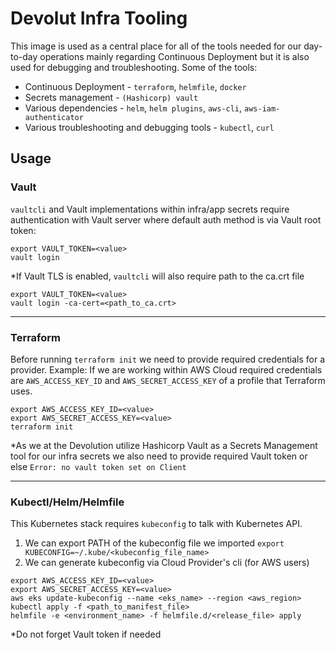 # Devolut Infra Tooling

This image is used as a central place for all of the tools needed for our day-to-day operations mainly regarding Continuous Deployment but it is also used for debugging and troubleshooting. Some of the tools:
- Continuous Deployment - `terraform`, `helmfile`, `docker`
- Secrets management - `(Hashicorp) vault`
- Various dependencies - `helm`, `helm plugins`, `aws-cli`, `aws-iam-authenticator`
- Various troubleshooting and debugging tools - `kubectl`, `curl`

## Usage

### Vault
`vaultcli` and Vault implementations within infra/app secrets require authentication with Vault server where default auth method is via Vault root token:
```
export VAULT_TOKEN=<value>
vault login
```
*If Vault TLS is enabled, `vaultcli` will also require path to the ca.crt file
```
export VAULT_TOKEN=<value>
vault login -ca-cert=<path_to_ca.crt>
```
---
### Terraform
Before running `terraform init` we need to provide required credentials for a provider.
Example: If we are working within AWS Cloud required credentials are `AWS_ACCESS_KEY_ID` and `AWS_SECRET_ACCESS_KEY` of a profile that Terraform uses.
```
export AWS_ACCESS_KEY_ID=<value>
export AWS_SECRET_ACCESS_KEY=<value>
terraform init
```
*As we at the Devolution utilize Hashicorp Vault as a Secrets Management tool for our infra secrets we also need to provide required Vault token or else `Error: no vault token set on Client`

---
### Kubectl/Helm/Helmfile
This Kubernetes stack requires `kubeconfig` to talk with Kubernetes API.
1. We can export PATH of the kubeconfig file we imported
```export KUBECONFIG=~/.kube/<kubeconfig_file_name>```
2. We can generate kubeconfig via Cloud Provider's cli
(for AWS users)
```
export AWS_ACCESS_KEY_ID=<value>
export AWS_SECRET_ACCESS_KEY=<value>
aws eks update-kubeconfig --name <eks_name> --region <aws_region>
kubectl apply -f <path_to_manifest_file>
helmfile -e <environment_name> -f helmfile.d/<release_file> apply
```
*Do not forget Vault token if needed
